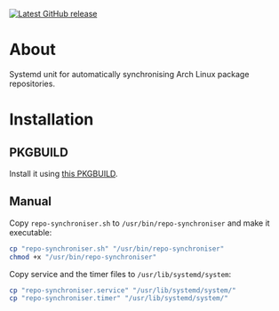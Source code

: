 [![Latest GitHub release](https://img.shields.io/github/v/release/hmlendea/arch-linux-repo-synchroniser)](https://github.com/hmlendea/arch-linux-repo-synchroniser/releases/latest)

# About

Systemd unit for automatically synchronising Arch Linux package repositories.

# Installation

## PKGBUILD

Install it using [this PKGBUILD](https://github.com/hmlendea/PKGBUILDs/tree/master/pkg/repo-synchroniser).

## Manual

Copy `repo-synchroniser.sh` to `/usr/bin/repo-synchroniser` and make it executable:
```bash
cp "repo-synchroniser.sh" "/usr/bin/repo-synchroniser"
chmod +x "/usr/bin/repo-synchroniser"
```

Copy service and the timer files to `/usr/lib/systemd/system`:
```bash
cp "repo-synchroniser.service" "/usr/lib/systemd/system/"
cp "repo-synchroniser.timer" "/usr/lib/systemd/system/"
```
